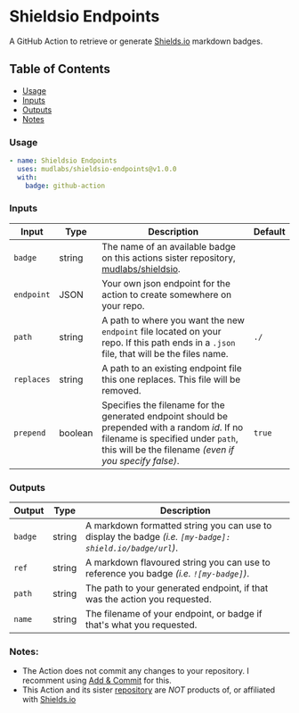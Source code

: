 # Shieldsio Endpoints
A GitHub Action to retrieve or generate [Shields.io][shields.io] markdown badges.


## Table of Contents
- [Usage](#usage)
- [Inputs](#inputs)
- [Outputs](#outputs)
- [Notes](#notes)


### Usage
```yaml
- name: Shieldsio Endpoints
  uses: mudlabs/shieldsio-endpoints@v1.0.0
  with:
    badge: github-action
```


### Inputs
| Input | Type | Description | Default |
| --- | --- | --- | --- |
| `badge` | string | The name of an available badge on this actions sister repository, [mudlabs/shieldsio][library]. | |
| `endpoint` | JSON | Your own json endpoint for the action to create somewhere on your repo. | |
| `path` | string | A path to where you want the new `endpoint` file located on your repo. If this path ends in a `.json` file, that will be the files name. | `./` |
| `replaces` | string | A path to an existing endpoint file this one replaces. This file will be removed. | |
| `prepend` | boolean | Specifies the filename for the generated endpoint should be prepended with a random _id_. If no filename is specified under `path`, this will be the filename _(even if you specify false)_. | `true` |


### Outputs
| Output | Type | Description |
| --- | --- | --- |
| `badge` | string | A markdown formatted string you can use to display the badge _(i.e. `[my-badge]: shield.io/badge/url`)_. |
| `ref` | string | A markdown flavoured string you can use to reference you badge _(i.e. `![my-badge]`)_. |
| `path` | string | The path to your generated endpoint, if that was the action you requested. |
| `name` | string | The filename of your endpoint, or badge if that's what you requested. |


### Notes:
- The Action does not commit any changes to your repository. I recomment using [Add & Commit](https://github.com/marketplace/actions/add-commit) for this.
- This Action and its sister [repository][library] are _NOT_ products of, or affiliated with [Shields.io][shields.io]

[library]: https://github.com/mudlabs/shieldsio
[shields.io]: https://shields.io/

